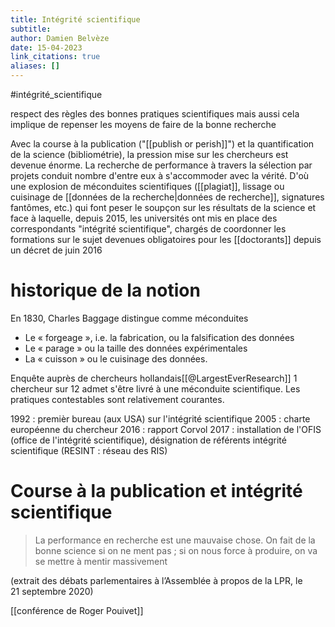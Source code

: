 ```yaml
---
title: Intégrité scientifique
subtitle:
author: Damien Belvèze
date: 15-04-2023
link_citations: true
aliases: []
---
```

#intégrité_scientifique 

respect des règles des bonnes pratiques scientifiques mais aussi cela implique de repenser les moyens de faire de la bonne recherche

Avec la course à la publication ("[[publish or perish]]") et la quantification de la science (bibliométrie), la pression mise sur les chercheurs est devenue énorme. La recherche de performance à travers la sélection par projets conduit nombre d'entre eux à s'accommoder avec la vérité. D'où une explosion de méconduites scientifiques ([[plagiat]], lissage ou cuisinage de [[données de la recherche|données de recherche]], signatures fantômes, etc.) qui font peser le soupçon sur les résultats de la science et face à laquelle, depuis 2015, les universités ont mis en place des correspondants "intégrité scientifique", chargés de coordonner les formations sur le sujet devenues obligatoires pour les [[doctorants]] depuis un décret de juin 2016

# historique de la notion 

En 1830, Charles Baggage distingue comme méconduites

- Le « forgeage », i.e. la fabrication, ou la falsification des données
- Le « parage » ou la taille des données expérimentales
- La « cuisson » ou le cuisinage des données.

Enquête auprès de chercheurs hollandais[[@LargestEverResearch]]
1 chercheur sur 12 admet s'être livré à une méconduite scientifique. 
Les pratiques contestables sont relativement courantes. 

1992 : premièr bureau (aux USA) sur l'intégrité scientifique
2005 : charte européenne du chercheur
2016 : rapport Corvol
2017 : installation de l'OFIS (office de l'intégrité scientifique), désignation de référents intégrité scientifique (RESINT : réseau des RIS)

# Course à la publication et intégrité scientifique

> La performance en recherche est une mauvaise chose. On fait de la bonne science si on ne ment pas ; si on nous force à produire, on va se mettre à mentir massivement

(extrait des débats parlementaires à l’Assemblée à propos de la LPR, le 21 septembre 2020)

[[conférence de Roger Pouivet]]